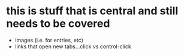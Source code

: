 # this is stuff that is central and still needs to be covered

- images (i.e. for entries, etc)
- links that open new tabs...click vs control-click
